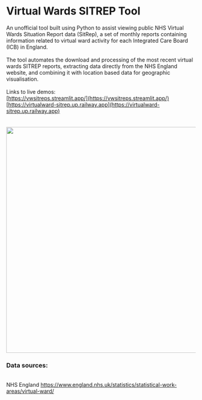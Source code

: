 # Virtual Wards SITREP Tool
An unofficial tool built using Python to assist viewing public NHS Virtual Wards Situation Report data (SitRep), a set of monthly reports containing information related to virtual ward activity for each Integrated Care Board (ICB) in England.<br><br> The tool automates the download and processing of the most recent virtual wards SITREP reports, extracting data directly from the NHS England website, and combining it with location based data for geographic visualisation.
<br>
<br>
Links to live demos:<br> 
[https://vwsitreps.streamlit.app/](https://vwsitreps.streamlit.app/) <br>
[https://virtualward-sitrep.up.railway.app](https://virtualward-sitrep.up.railway.app) <br>
<br><br>
<img src="https://github.com/user-attachments/assets/11c0e605-c671-478c-bd62-c618f9806945" width="800" height="600"/>
<br>

### Data sources: 
<br> NHS England https://www.england.nhs.uk/statistics/statistical-work-areas/virtual-ward/
